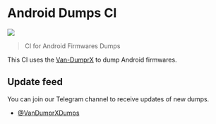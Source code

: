 # Android Dumps CI

![](https://github.com/VanVuong41429/New-AndroidDumpsCI/actions/workflows/DumprX.yml/badge.svg)

> CI for Android Firmwares Dumps

This CI uses the [Van-DumprX](https://github.com/VanVuong41429/Van-DumprX) to dump Android firmwares.

## Update feed

You can join our Telegram channel to receive updates of new dumps.

- [@VanDumprXDumps](https://t.me/VanDumprXDumps)

